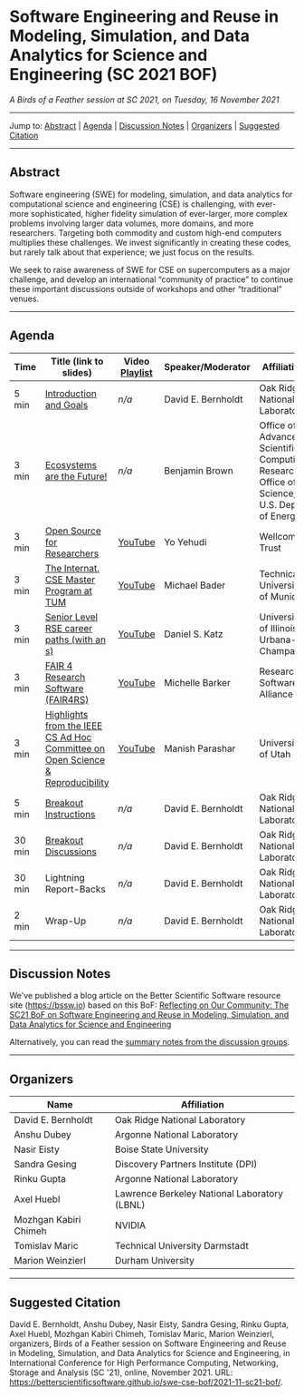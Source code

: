 # Software Engineering and Reuse in Modeling, Simulation, and Data Analytics for Science and Engineering (SC 2021 BOF)

<!-- Before the event 
*A Birds of a Feather session at SC 2021*

* **When:** 5:15pm - 6:45pm CST Tuesday, 16 November 2021
* **SC21** [program page](https://sc21.supercomputing.org/presentation/?id=bof157&sess=sess399)

**Please remember to [evaluate this BOF](https://submissions.supercomputing.org/?page=SessionEval&new_year=sc21&id=sess399)!**
-->

<!-- After the event -->
*A Birds of a Feather session at SC 2021, on Tuesday, 16 November 2021*

---

Jump to: [Abstract](#abstract) \| [Agenda](#agenda) \| [Discussion Notes](#discussion-notes) \| [Organizers](#organizers) \|  [Suggested Citation](#suggested-citation)

---

## Abstract

Software engineering (SWE) for modeling, simulation, and data analytics for computational science and engineering (CSE) is challenging, with ever-more sophisticated, higher fidelity simulation of ever-larger, more complex problems involving larger data volumes, more domains, and more researchers. Targeting both commodity and custom high-end computers multiplies these challenges. We invest significantly in creating these codes, but rarely talk about that experience; we just focus on the results.

We seek to raise awareness of SWE for CSE on supercomputers as a major challenge, and develop an international “community of practice” to continue these important discussions outside of workshops and other “traditional” venues.

---

## Agenda

<!-- **Subject to change.** -->

Time | Title (link to slides) | Video [Playlist](https://youtube.com/playlist?list=PLuWzStas9iWFwb6g8bhHflnehowiBOmjS) | Speaker/Moderator | Affiliation
-----|------------------------|-------|-------------------|------------
5 min | [Introduction and Goals](00-bernholdt-intro.pdf) | *n/a* | David E. Bernholdt | Oak Ridge National Laboratory
3 min | [Ecosystems are the Future!](01-brown-ecosystems.pdf) | *n/a* | Benjamin Brown | Office of Advanced Scientific Computing Research, Office of Science, U.S. Dept. of Energy
3 min | [Open Source for Researchers](https://doi.org/10.5281/zenodo.5655022) | [YouTube](https://www.youtube.com/watch?v=j1nU5jJyVgs) | Yo Yehudi | Wellcome Trust
3 min | [The Internat. CSE Master Program at TUM](03-bader-masterprogram.pdf) | [YouTube](https://youtu.be/YAhBTfav_jE) | Michael Bader | Technical University of Munich
3 min | [Senior Level RSE career paths (with an s)](04-katz-seniorrse.pdf) | [YouTube](https://youtu.be/h4JAgf0KdAY) | Daniel S. Katz | University of Illinois at Urbana-Champaign
3 min | [FAIR 4 Research Software (FAIR4RS)](05-barker-fair4rs.pdf) | [YouTube](https://youtu.be/NxmLC-y4YfQ) | Michelle Barker | Research Software Alliance
3 min | [Highlights from the IEEE CS Ad Hoc Committee on Open Science & Reproducibility](06-parashar-openscience.pdf) | [YouTube](https://youtu.be/dqewfSzKhh0) | Manish Parashar | University of Utah
5 min | [Breakout Instructions](07-breakout-instructions.pdf) | *n/a* | David E. Bernholdt | Oak Ridge National Laboratory
30 min | [Breakout Discussions](#discussion-notes) | *n/a* | David E. Bernholdt | Oak Ridge National Laboratory
30 min | Lightning Report-Backs | *n/a* | David E. Bernholdt | Oak Ridge National Laboratory
2 min | Wrap-Up | *n/a* | David E. Bernholdt | Oak Ridge National Laboratory

---
<!-- Before the event
## Discussion Notes

### Breakout Topics

* Rooms 01: Computational Science Ecosystems (Lightning Talk)
* Rooms 02: Open Source for Researchers (Lightning Talk)
* Rooms 03: Training Programs (Lightning Talk)
* Rooms 04: RSE Career Paths (Lightning Talk)
* Rooms 05: FAIR4RS (Lightning Talk)
* Rooms 06: Reproducibility (Lightning Talks)
* Rooms 07: DEI in CSE, HPC, and RSE
* Rooms 08: Applying Industry Best Practices to Research Software
* Rooms 09: Incentivizing Adoption of Best Practices
* Rooms 10: Maturity of Data Engineering (Compared to Software Engineering)

### Brief Instructions for Breakouts

* Choose a breakout room for a topic of interest
* Try to balance the number of people per room (< 10)
* Take notes in the Google Doc for your breakout room
* At the end, write a short summary for the public summary and blog post
* And a very brief "take-away" message for a one-minute report-back

After the BOF we'll publish the public summary here and as a blog article for [BSSw.io](https://bssw.io).
-->

<!-- After the event -->
## Discussion Notes

We've published a blog article on the Better Scientific Software resource site (<https://bssw.io>) based on this BoF: [Reflecting on Our Community: The SC21 BoF on Software Engineering and Reuse in Modeling, Simulation, and Data Analytics for Science and Engineering](https://bssw.io/blog_posts/reflecting-on-our-community-the-sc21-bof-on-software-engineering-and-reuse-in-modeling-simulation-and-data-analytics-for-science-and-engineering)

Alternatively, you can read the [summary notes from the discussion groups](bof-notes.md).

---
## Organizers

Name | Affiliation
-----|------------
David E. Bernholdt | Oak Ridge National Laboratory
Anshu Dubey | Argonne National Laboratory
Nasir Eisty | Boise State University
Sandra Gesing | Discovery Partners Institute (DPI)
Rinku Gupta | Argonne National Laboratory
Axel Huebl | Lawrence Berkeley National Laboratory (LBNL)
Mozhgan Kabiri Chimeh | NVIDIA
Tomislav Maric | Technical University Darmstadt
Marion Weinzierl | Durham University

---
## Suggested Citation

David E. Bernholdt,
Anshu Dubey,
Nasir Eisty,
Sandra Gesing,
Rinku Gupta,
Axel Huebl,
Mozhgan Kabiri Chimeh,
Tomislav Maric,
Marion Weinzierl,
organizers, Birds of a Feather session on
Software Engineering and Reuse in Modeling, Simulation, and Data
Analytics for Science and Engineering, in International Conference for
High Performance Computing, Networking, Storage and Analysis (SC '21),
online, November 2021. URL:
<https://betterscientificsoftware.github.io/swe-cse-bof/2021-11-sc21-bof/>.